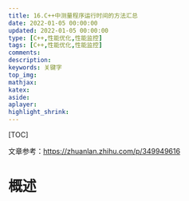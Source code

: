 ```yaml
---
title: 16.C++中测量程序运行时间的方法汇总
date: 2022-01-05 00:00:00
updated: 2022-01-05 00:00:00
type: [C++,性能优化,性能监控]
tags: [C++,性能优化,性能监控]
comments: 
description: 
keywords: 关键字
top_img:
mathjax:
katex:
aside:
aplayer:
highlight_shrink:
---
```


[TOC]

文章参考：https://zhuanlan.zhihu.com/p/349949616

# 概述